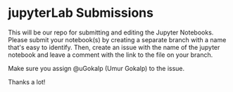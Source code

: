 # jupyterLab Submissions 

This will be our repo for submitting and editing the Jupyter Notebooks. Please submit your notebook(s) by creating a separate branch with a name that's easy to identify. Then, create an issue with the name of the jupyter notebook and leave a comment with the link to the file on your branch.

Make sure you assign @uGokalp (Umur Gokalp) to the issue.

Thanks a lot! 


